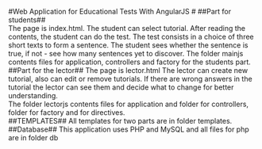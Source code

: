 #Web Application for Educational Tests With AngularJS #
##Part for students## <br />
The page is index.html. The student can select tutorial. 
After reading the contents, the student can do the test.
The test consists in a choice of three short texts to form a sentence.
The student sees whether the sentence is true, if not - see how many sentences yet to discover.
The folder mainjs contents files for application, controllers and factory for the students part.
<br />
##Part for the lector##
The page is lector.html
The lector can create new tutorial, also can edit or remove tutorials.
If there are wrong answers in the tutorial the lector can see them and decide what to change for better understanding. 
<br />
The folder lectorjs contents files for application and  folder for controllers, folder for  factory and for directives.
<br />
##TEMPLATES##
All templates for two parts are in folder templates.
<br />
##Database##
This application uses PHP and MySQL and all files for php are in folder db 